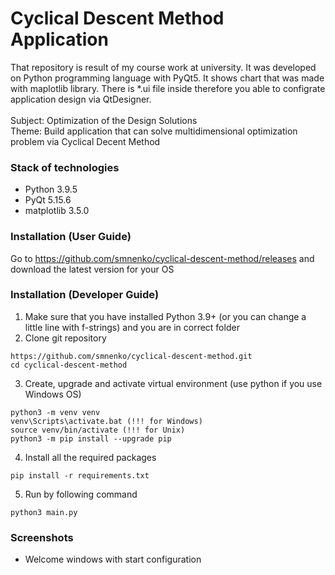 # Cyclical Descent Method Application
That repository is result of my course work at university. It was developed on Python programming language with PyQt5. 
It shows chart that was made with maplotlib library. There is *.ui file inside therefore you able to configrate application design via QtDesigner.<br /><br />
Subject:  Optimization of the Design Solutions  
Theme: Build application that can solve multidimensional optimization problem via Cyclical Decent Method  

### Stack of technologies
* Python 3.9.5
* PyQt 5.15.6
* matplotlib 3.5.0

### Installation (User Guide)
Go to https://github.com/smnenko/cyclical-descent-method/releases and download the latest version for your OS

### Installation (Developer Guide)
1. Make sure that you have installed Python 3.9+ (or you can change a little line with f-strings) and you are in correct folder
2. Clone git repository
```
https://github.com/smnenko/cyclical-descent-method.git
cd cyclical-descent-method
```
3. Create, upgrade and activate virtual environment (use python if you use Windows OS)
```
python3 -m venv venv
venv\Scripts\activate.bat (!!! for Windows)
source venv/bin/activate (!!! for Unix)
python3 -m pip install --upgrade pip
```
4. Install all the required packages
```
pip install -r requirements.txt
```
5. Run by following command
```
python3 main.py
```

### Screenshots
* Welcome windows with start configuration
